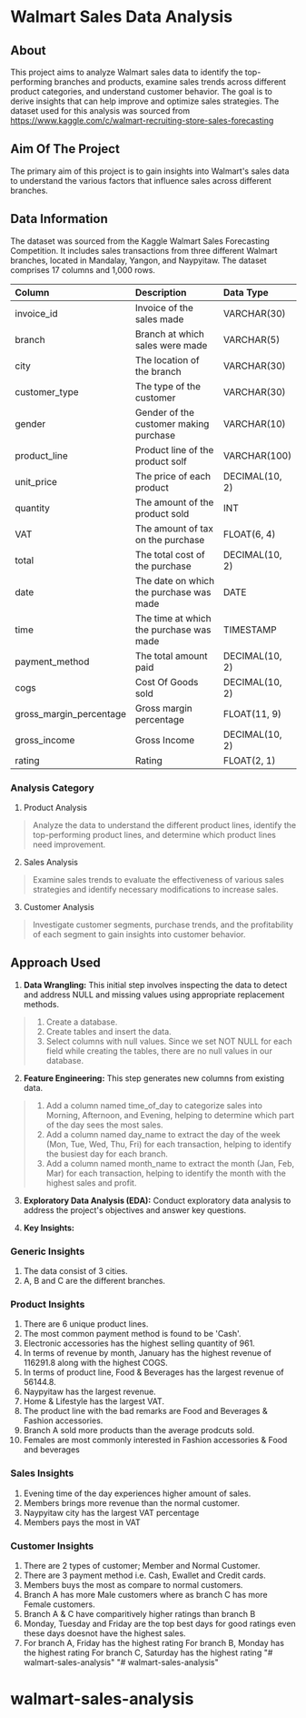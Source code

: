 # Walmart Sales Data Analysis

## About

This project aims to analyze Walmart sales data to identify the top-performing branches and products, examine sales trends across different product categories, and understand customer behavior. The goal is to derive insights that can help improve and optimize sales strategies. The dataset used for this analysis was sourced from https://www.kaggle.com/c/walmart-recruiting-store-sales-forecasting

## Aim Of The Project

The primary aim of this project is to gain insights into Walmart's sales data to understand the various factors that influence sales across different branches.

## Data Information

The dataset was sourced from the Kaggle Walmart Sales Forecasting Competition. It includes sales transactions from three different Walmart branches, located in Mandalay, Yangon, and Naypyitaw. The dataset comprises 17 columns and 1,000 rows.

| Column                  | Description                             | Data Type      |
| :---------------------- | :-------------------------------------- | :------------- |
| invoice_id              | Invoice of the sales made               | VARCHAR(30)    |
| branch                  | Branch at which sales were made         | VARCHAR(5)     |
| city                    | The location of the branch              | VARCHAR(30)    |
| customer_type           | The type of the customer                | VARCHAR(30)    |
| gender                  | Gender of the customer making purchase  | VARCHAR(10)    |
| product_line            | Product line of the product solf        | VARCHAR(100)   |
| unit_price              | The price of each product               | DECIMAL(10, 2) |
| quantity                | The amount of the product sold          | INT            |
| VAT                 | The amount of tax on the purchase       | FLOAT(6, 4)    |
| total                   | The total cost of the purchase          | DECIMAL(10, 2) |
| date                    | The date on which the purchase was made | DATE           |
| time                    | The time at which the purchase was made | TIMESTAMP      |
| payment_method                 | The total amount paid                   | DECIMAL(10, 2) |
| cogs                    | Cost Of Goods sold                      | DECIMAL(10, 2) |
| gross_margin_percentage | Gross margin percentage                 | FLOAT(11, 9)   |
| gross_income            | Gross Income                            | DECIMAL(10, 2) |
| rating                  | Rating                                  | FLOAT(2, 1)    |

### Analysis Category

1. Product Analysis

> Analyze the data to understand the different product lines, identify the top-performing product lines, and determine which product lines need improvement.

2. Sales Analysis

> Examine sales trends to evaluate the effectiveness of various sales strategies and identify necessary modifications to increase sales.

3. Customer Analysis

> Investigate customer segments, purchase trends, and the profitability of each segment to gain insights into customer behavior.

## Approach Used

1. **Data Wrangling:** This initial step involves inspecting the data to detect and address NULL and missing values using appropriate replacement methods.

> 1. Create a database.
> 2. Create tables and insert the data.
> 3. Select columns with null values. Since we set NOT NULL for each field while creating the tables, there are no null values in our database.

2. **Feature Engineering:** This step generates new columns from existing data.

> 1. Add a column named time_of_day to categorize sales into Morning, Afternoon, and Evening, helping to determine which part of the day sees the most sales.
> 2. Add a column named day_name to extract the day of the week (Mon, Tue, Wed, Thu, Fri) for each transaction, helping to identify the busiest day for each branch.
> 3. Add a column named month_name to extract the month (Jan, Feb, Mar) for each transaction, helping to identify the month with the highest sales and profit.

3. **Exploratory Data Analysis (EDA):** Conduct exploratory data analysis to address the project's objectives and answer key questions.

3. **Key Insights:**

### Generic Insights

1. The data consist of 3 cities.
2. A, B and C are the different branches.

### Product Insights

1. There are 6 unique product lines.
2. The most common payment method is found to be 'Cash'.
3. Electronic accessories has the highest selling quantity of 961. 
4. In terms of revenue by month, January has the highest revenue of 116291.8 along with the highest COGS.
5. In terms of product line, Food & Beverages has the largest revenue of 56144.8.
6. Naypyitaw has the largest revenue.
7. Home & Lifestyle has the largest VAT.
8. The product line with the bad remarks are Food and Beverages & Fashion accessories. 
9. Branch A sold more products than the average prodcuts sold.
10. Females are most commonly interested in Fashion accessories & Food and beverages

### Sales Insights

1. Evening time of the day experiences higher amount of sales.
2. Members brings more revenue than the normal customer.
3. Naypyitaw city has the largest VAT percentage
4. Members pays the most in VAT

### Customer Insights

1. There are 2 types of customer; Member and Normal Customer.
2. There are 3 payment method i.e. Cash, Ewallet and Credit cards.
3. Members buys the most as compare to normal customers.
4. Branch A has more Male customers where as branch C has more Female customers.
5. Branch A & C have comparitively higher ratings than branch B
6.  Monday, Tuesday and Friday are the top best days for good ratings even these days doesnot have the highest sales.
7. For branch A, Friday has the highest rating 
   For branch B, Monday has the highest rating 
   For branch C, Saturday has the highest rating
"# walmart-sales-analysis" 
"# walmart-sales-analysis" 
# walmart-sales-analysis

